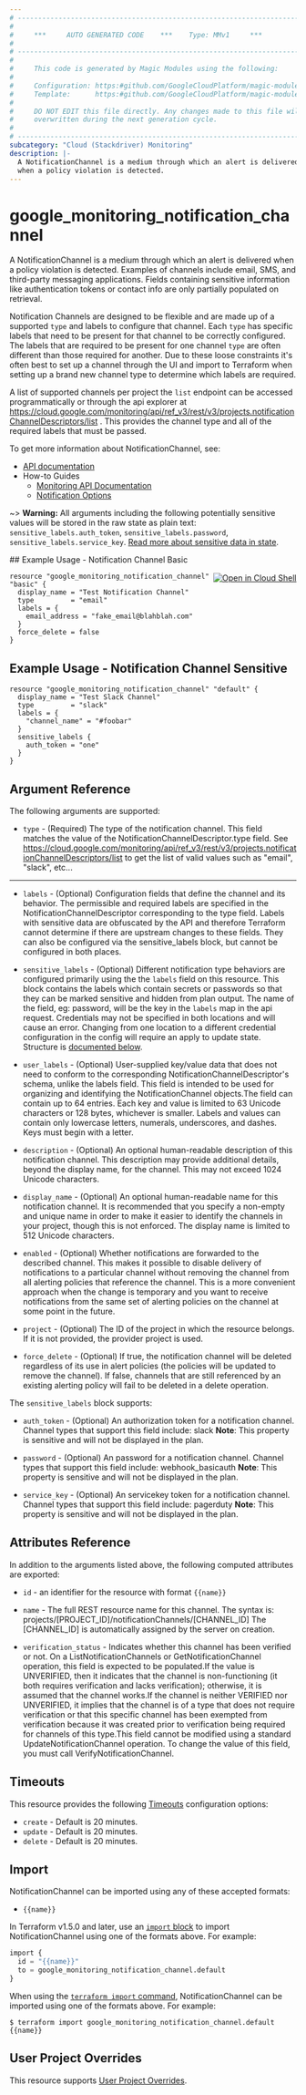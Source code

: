 ```yaml
---
# ----------------------------------------------------------------------------
#
#     ***     AUTO GENERATED CODE    ***    Type: MMv1     ***
#
# ----------------------------------------------------------------------------
#
#     This code is generated by Magic Modules using the following:
#
#     Configuration: https:#github.com/GoogleCloudPlatform/magic-modules/tree/main/mmv1/products/monitoring/NotificationChannel.yaml
#     Template:      https:#github.com/GoogleCloudPlatform/magic-modules/tree/main/mmv1/templates/terraform/resource.html.markdown.tmpl
#
#     DO NOT EDIT this file directly. Any changes made to this file will be
#     overwritten during the next generation cycle.
#
# ----------------------------------------------------------------------------
subcategory: "Cloud (Stackdriver) Monitoring"
description: |-
  A NotificationChannel is a medium through which an alert is delivered
  when a policy violation is detected.
---
```


# google_monitoring_notification_channel

A NotificationChannel is a medium through which an alert is delivered
when a policy violation is detected. Examples of channels include email, SMS,
and third-party messaging applications. Fields containing sensitive information
like authentication tokens or contact info are only partially populated on retrieval.

Notification Channels are designed to be flexible and are made up of a supported `type`
and labels to configure that channel. Each `type` has specific labels that need to be
present for that channel to be correctly configured. The labels that are required to be
present for one channel `type` are often different than those required for another.
Due to these loose constraints it's often best to set up a channel through the UI
and import to Terraform when setting up a brand new channel type to determine which
labels are required.

A list of supported channels per project the `list` endpoint can be
accessed programmatically or through the api explorer at  https://cloud.google.com/monitoring/api/ref_v3/rest/v3/projects.notificationChannelDescriptors/list .
This provides the channel type and all of the required labels that must be passed.


To get more information about NotificationChannel, see:

* [API documentation](https://cloud.google.com/monitoring/api/ref_v3/rest/v3/projects.notificationChannels)
* How-to Guides
    * [Monitoring API Documentation](https://cloud.google.com/monitoring/api/v3/)
    * [Notification Options](https://cloud.google.com/monitoring/support/notification-options)

~> **Warning:** All arguments including the following potentially sensitive
values will be stored in the raw state as plain text: `sensitive_labels.auth_token`, `sensitive_labels.password`, `sensitive_labels.service_key`.
[Read more about sensitive data in state](https://www.terraform.io/language/state/sensitive-data).

<div class = "oics-button" style="float: right; margin: 0 0 -15px">
  <a href="https://console.cloud.google.com/cloudshell/open?cloudshell_git_repo=https%3A%2F%2Fgithub.com%2Fterraform-google-modules%2Fdocs-examples.git&cloudshell_image=gcr.io%2Fcloudshell-images%2Fcloudshell%3Alatest&cloudshell_print=.%2Fmotd&cloudshell_tutorial=.%2Ftutorial.md&cloudshell_working_dir=notification_channel_basic&open_in_editor=main.tf" target="_blank">
    <img alt="Open in Cloud Shell" src="//gstatic.com/cloudssh/images/open-btn.svg" style="max-height: 44px; margin: 32px auto; max-width: 100%;">
  </a>
</div>
## Example Usage - Notification Channel Basic


```hcl
resource "google_monitoring_notification_channel" "basic" {
  display_name = "Test Notification Channel"
  type         = "email"
  labels = {
    email_address = "fake_email@blahblah.com"
  }
  force_delete = false
}
```
## Example Usage - Notification Channel Sensitive


```hcl
resource "google_monitoring_notification_channel" "default" {
  display_name = "Test Slack Channel"
  type         = "slack"
  labels = {
    "channel_name" = "#foobar"
  }
  sensitive_labels {
    auth_token = "one"
  }
}
```

## Argument Reference

The following arguments are supported:


* `type` -
  (Required)
  The type of the notification channel. This field matches the value of the NotificationChannelDescriptor.type field. See https://cloud.google.com/monitoring/api/ref_v3/rest/v3/projects.notificationChannelDescriptors/list to get the list of valid values such as "email", "slack", etc...


- - -


* `labels` -
  (Optional)
  Configuration fields that define the channel and its behavior. The
  permissible and required labels are specified in the
  NotificationChannelDescriptor corresponding to the type field.
  Labels with sensitive data are obfuscated by the API and therefore Terraform cannot
  determine if there are upstream changes to these fields. They can also be configured via
  the sensitive_labels block, but cannot be configured in both places.

* `sensitive_labels` -
  (Optional)
  Different notification type behaviors are configured primarily using the the `labels` field on this
  resource. This block contains the labels which contain secrets or passwords so that they can be marked
  sensitive and hidden from plan output. The name of the field, eg: password, will be the key
  in the `labels` map in the api request.
  Credentials may not be specified in both locations and will cause an error. Changing from one location
  to a different credential configuration in the config will require an apply to update state.
  Structure is [documented below](#nested_sensitive_labels).

* `user_labels` -
  (Optional)
  User-supplied key/value data that does not need to conform to the corresponding NotificationChannelDescriptor's schema, unlike the labels field. This field is intended to be used for organizing and identifying the NotificationChannel objects.The field can contain up to 64 entries. Each key and value is limited to 63 Unicode characters or 128 bytes, whichever is smaller. Labels and values can contain only lowercase letters, numerals, underscores, and dashes. Keys must begin with a letter.

* `description` -
  (Optional)
  An optional human-readable description of this notification channel. This description may provide additional details, beyond the display name, for the channel. This may not exceed 1024 Unicode characters.

* `display_name` -
  (Optional)
  An optional human-readable name for this notification channel. It is recommended that you specify a non-empty and unique name in order to make it easier to identify the channels in your project, though this is not enforced. The display name is limited to 512 Unicode characters.

* `enabled` -
  (Optional)
  Whether notifications are forwarded to the described channel. This makes it possible to disable delivery of notifications to a particular channel without removing the channel from all alerting policies that reference the channel. This is a more convenient approach when the change is temporary and you want to receive notifications from the same set of alerting policies on the channel at some point in the future.

* `project` - (Optional) The ID of the project in which the resource belongs.
    If it is not provided, the provider project is used.

* `force_delete` - (Optional) If true, the notification channel will be deleted regardless
of its use in alert policies (the policies will be updated
to remove the channel). If false, channels that are still
referenced by an existing alerting policy will fail to be
deleted in a delete operation.


<a name="nested_sensitive_labels"></a>The `sensitive_labels` block supports:

* `auth_token` -
  (Optional)
  An authorization token for a notification channel. Channel types that support this field include: slack
  **Note**: This property is sensitive and will not be displayed in the plan.

* `password` -
  (Optional)
  An password for a notification channel. Channel types that support this field include: webhook_basicauth
  **Note**: This property is sensitive and will not be displayed in the plan.

* `service_key` -
  (Optional)
  An servicekey token for a notification channel. Channel types that support this field include: pagerduty
  **Note**: This property is sensitive and will not be displayed in the plan.

## Attributes Reference

In addition to the arguments listed above, the following computed attributes are exported:

* `id` - an identifier for the resource with format `{{name}}`

* `name` -
  The full REST resource name for this channel. The syntax is:
  projects/[PROJECT_ID]/notificationChannels/[CHANNEL_ID]
  The [CHANNEL_ID] is automatically assigned by the server on creation.

* `verification_status` -
  Indicates whether this channel has been verified or not. On a ListNotificationChannels or GetNotificationChannel operation, this field is expected to be populated.If the value is UNVERIFIED, then it indicates that the channel is non-functioning (it both requires verification and lacks verification); otherwise, it is assumed that the channel works.If the channel is neither VERIFIED nor UNVERIFIED, it implies that the channel is of a type that does not require verification or that this specific channel has been exempted from verification because it was created prior to verification being required for channels of this type.This field cannot be modified using a standard UpdateNotificationChannel operation. To change the value of this field, you must call VerifyNotificationChannel.


## Timeouts

This resource provides the following
[Timeouts](https://developer.hashicorp.com/terraform/plugin/sdkv2/resources/retries-and-customizable-timeouts) configuration options:

- `create` - Default is 20 minutes.
- `update` - Default is 20 minutes.
- `delete` - Default is 20 minutes.

## Import


NotificationChannel can be imported using any of these accepted formats:

* `{{name}}`


In Terraform v1.5.0 and later, use an [`import` block](https://developer.hashicorp.com/terraform/language/import) to import NotificationChannel using one of the formats above. For example:

```tf
import {
  id = "{{name}}"
  to = google_monitoring_notification_channel.default
}
```

When using the [`terraform import` command](https://developer.hashicorp.com/terraform/cli/commands/import), NotificationChannel can be imported using one of the formats above. For example:

```
$ terraform import google_monitoring_notification_channel.default {{name}}
```

## User Project Overrides

This resource supports [User Project Overrides](https://registry.terraform.io/providers/hashicorp/google/latest/docs/guides/provider_reference#user_project_override).
